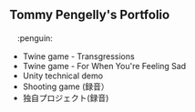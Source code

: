 <h2>Tommy Pengelly's Portfolio</h2>　:penguin:


- Twine game - Transgressions
- Twine game - For When You're Feeling Sad
- Unity technical demo
- Shooting game (録音）
- 独自プロジェクト(録音)
